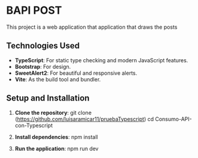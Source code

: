 # BAPI POST

This project is a web application that application that draws the posts

## Technologies Used

- **TypeScript**: For static type checking and modern JavaScript features.
- **Bootstrap**: For design.
- **SweetAlert2**: For beautiful and responsive alerts.
- **Vite**: As the build tool and bundler.

## Setup and Installation

1. **Clone the repository**:
   git clone (https://github.com/luisaramicar11/pruebaTypescript)
   cd Consumo-API-con-Typescript

2. **Install dependencies**:
npm install

3. **Run the application**:
npm run dev

